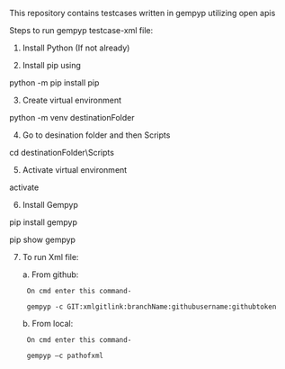 This repository contains testcases written in gempyp utilizing open apis

Steps to run gempyp testcase-xml file: 

1. Install Python (If not already) 

2. Install pip using  

python -m pip install pip 

3. Create virtual environment  

 python -m venv destinationFolder 

4. Go to desination folder and then Scripts 

cd destinationFolder\Scripts 

5. Activate virtual environment  

activate 

6. Install Gempyp 

pip install gempyp 

pip show gempyp 

7. To run Xml file: 

    a. From github: 

        On cmd enter this command- 

        gempyp -c GIT:xmlgitlink:branchName:githubusername:githubtoken 

 

    b. From local: 

        On cmd enter this command- 

        gempyp –c pathofxml 

 


 

 
